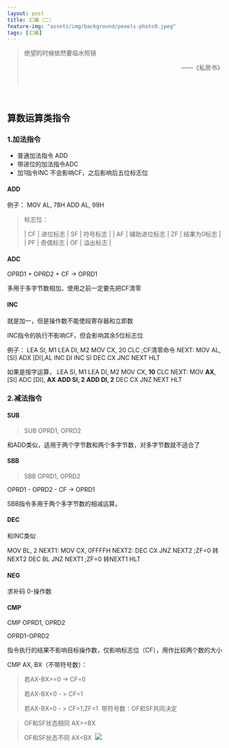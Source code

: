 ```yaml
---
layout: post
title: 汇编（二）
feature-img: "assets/img/background/pexels-photo9.jpeg"
tags: [汇编]
---
```


> 绝望的时候依然要临水照镜 <br>     
> <p align="right">——《私房书》</p> 

<br>

## 算数运算类指令

### 1.加法指令

* 普通加法指令 ADD
* 带进位的加法指令ADC 
* 加1指令INC 不会影响CF，之后影响后五位标志位 

#### ADD
例子：
MOV AL, 78H
ADD AL, 99H

> 标志位：
> 
> | CF | 进位标志 | SF | 符号标志 |
| AF | 辅助进位标志 | ZF | 结果为0标志 |
| PF | 奇偶标志 | OF | 溢出标志 |


#### ADC

OPRD1 + OPRD2 + CF -> OPRD1

多用于多字节数相加，使用之前一定要先把CF清零

#### INC

就是加一，但是操作数不能使段寄存器和立即数

INC指令的执行不影响CF，但会影响其余5位标志位

例子：
LEA SI, M1
LEA DI, M2
MOV CX, 20
CLC ;CF清零命令
NEXT: MOV AL, [SI]
ADX [DI],AL
INC DI
INC SI
DEC CX
JNC NEXT
HLT

如果是按字运算，
LEA SI, M1
LEA DI, M2
MOV CX, **10**
CLC
NEXT: MOV **AX**, [SI]
ADC [DI], **AX**
**ADD SI, 2**
**ADD DI, 2**
DEC CX
JNZ NEXT
HLT

### 2.减法指令

#### SUB 

> SUB OPRD1, OPRD2

和ADD类似，适用于两个字节数和两个多字节数，对多字节数就不适合了
#### SBB

> SBB OPRD1, OPRD2

OPRD1 - OPRD2 - CF -> OPRD1

SBB指令多用于两个多字节数的相减运算。


#### DEC

和INC类似

MOV BL, 2
NEXT1: MOV CX, 0FFFFH
NEXT2: DEC CX 
JNZ NEXT2 ;ZF=0 转NEXT2
DEC BL
JNZ NEXT1 ;ZF=0 转NEXT1
HLT

#### NEG

求补码 0-操作数

#### CMP
CMP OPRD1, OPRD2

OPRD1-OPRD2

指令执行的结果不影响目标操作数，仅影响标志位（CF），用作比较两个数的大小

CMP AX, BX（不带符号数）：

> 若AX-BX>=0 -> CF=0
> 
> 若AX-BX<0 - > CF=1
> 
> 若AX-BX=0 - > CF=1,ZF=1  带符号数：OF和SF共同决定

> OF和SF状态相同 AX>=BX
> 
> OF和SF状态不同 AX<BX 
![](media/15427272481199.jpg)








